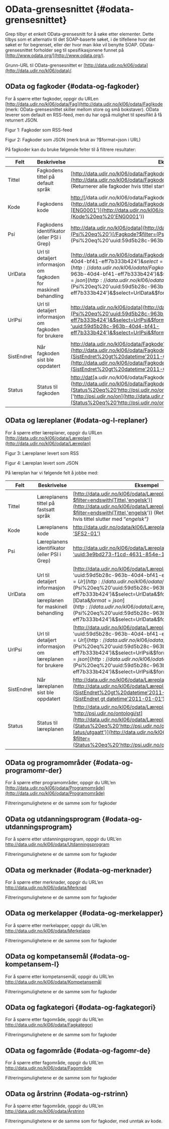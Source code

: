 # OData-grensesnittet {#odata-grensesnittet}

Grep tilbyr et enkelt OData-grensesnitt for å søke etter elementer. Dette tilbys som et alternativ til det SOAP-baserte søket, i de tilfellene hvor det søket er for begrenset, eller der hvor man ikke vil benytte SOAP. OData-grensesnittet forholder seg til spesifikasjonene funnet på [http://www.odata.org/](http://www.odata.org/).

Grunn-URL til OData-grensesnittet er [http://data.udir.no/kl06/odata](http://data.udir.no/kl06/odata)/.

## OData og fagkoder {#odata-og-fagkoder}

For å spørre etter fagkoder, oppgir du URLen [http://data.udir.no/kl06/odata/Fag](http://data.udir.no/kl06/odata/Fag)kode (merk: OData-grensesnittet skiller mellom store og små bokstaver). OData leverer som default en RSS-feed, men du har også mulighet til spesifikt å få returnert JSON.

Figur 1: Fagkoder som RSS-feed

Figur 2: Fagkoder som JSON (merk bruk av ?$format=json i URL)

På fagkoder kan du bruke følgende felter til å filtrere resultater:

| **Felt** | **Beskrivelse** | **Eksempel** |
| --- | --- | --- |
| Tittel | Fagkodens tittel på default språk | [http://data.udir.no/kl06/odata/Fagkode?$filter=startswith(Tittel,'Tverrfaglig')](http://data.udir.no/kl06/odata/Fagkode?$filter=startswith(Tittel,'Tverrfaglig')) (Returnerer alle fagkoder hvis tittel starter med “_Tverrfaglig”)_ |
| Kode | Fagkodens kode | [http:/](http://data.udir.no/kl06/odata/Fagkode?$filter=(Kode%20eq%20'ENG0001'))[/data.udir.no/kl06/odata/Fagkode?$filter=(Kode eq '](http://data.udir.no/kl06/odata/Fagkode?$filter=(Kode%20eq%20'ENG0001'))[ENG0001')](http://data.udir.no/kl06/odata/Fagkode?$filter=(Kode%20eq%20'ENG0001')) |
| Psi | Fagkodens identifikator (eller PSI i Grep) | [http://data.udir.no/kl06/odata](http://data.udir.no/kl06/odata/Fagkode?$filter=(Psi%20eq%20')[/Fagkode?$filter=(Psi eq '](http://data.udir.no/kl06/odata/Fagkode?$filter=(Psi%20eq%20')[uuid:59d5b28c-963b-40d4-bf41-eff7b333b424](http://data.udir.no/odata/Fag?$filter=(Psi%20eq%20'uuid:59d5b28c-963b-40d4-bf41-eff7b333b424'))[')](http://data.udir.no/odata/Fag?$filter=(Psi%20eq%20'uuid:59d5b28c-963b-40d4-bf41-eff7b333b424')) |
| UrlData | Url til detaljert informasjon om fagkoden for maskinell behandling | [http://data.udir.no/kl06/odata/Fagkode?$filter=(Psi eq 'uuid:59d5b28c-963b-40d4-bf41-eff7b333b424')&$select=UrlD](http://data.udir.no/kl06/odata/Fagkode?$filter=(Psi%20eq%20'uuid:59d5b28c-963b-40d4-bf41-eff7b333b424')&$select=UrlData&$format=json)[ata&$format=json](http://data.udir.no/kl06/odata/Fagkode?$filter=(Psi%20eq%20'uuid:59d5b28c-963b-40d4-bf41-eff7b333b424')&$select=UrlData&$format=json) |
| UrlPsi | Url til detaljert informasjon om fagkoden for brukere | [http://data.udir.no/kl06/odata](http://data.udir.no/kl06/odata/Fagkode?$filter=(Psi%20eq%20'uuid:59d5b28c-963b-40d4-bf41-eff7b333b424')&$select=UrlPsi&$format=json)[/Fagkode?$filter=(Psi eq 'uuid:59d5b28c-963b-40d4-bf41-eff7b333b424')&$select=UrlPsi&$format=json](http://data.udir.no/kl06/odata/Fagkode?$filter=(Psi%20eq%20'uuid:59d5b28c-963b-40d4-bf41-eff7b333b424')&$select=UrlPsi&$format=json) |
| SistEndret | Når fagkoden sist ble oppdatert | [http://data.udir.no/kl06/odata/Fagkode?$filter=(](http://data.udir.no/kl06/odata/Fagkode?$filter=(SistEndret%20gt%20datetime'2011-01-01'))[SistEndre](http://data.udir.no/kl06/odata/Fagkode?$filter=(SistEndret%20gt%20datetime'2011-01-01'))[t gt datetime'2011-01-01')](http://data.udir.no/kl06/odata/Fagkode?$filter=(SistEndret%20gt%20datetime'2011-01-01')) |
| Status | Status til fagkoden | [http://dat](http://data.udir.no/kl06/odata/Fagkode?$filter=(Status%20eq%20'http://psi.udir.no/ontologi/status/utgaatt'))[a.udir.no/kl06/odata/Fagkode?$filter=(Status eq](http://data.udir.no/kl06/odata/Fagkode?$filter=(Status%20eq%20'http://psi.udir.no/ontologi/status/utgaatt')) ['http://psi.udir.no/on](http://data.udir.no/kl06/odata/Fagkode?$filter=(Status%20eq%20'http://psi.udir.no/ontologi/status/utgaatt'))tologi/status/utgaatt') |

## OData og læreplaner {#odata-og-l-replaner}

For å spørre etter læreplaner, oppgir du URLen [http://data.udir.no/kl06/odata/Læreplan](http://data.udir.no/kl06/odata/Læreplan)

Figur 3: Læreplaner levert som RSS

Figur 4: Læreplan levert som JSON

På læreplan har vi følgende felt å jobbe med:

| **Felt** | **Beskrivelse** | **Eksempel** |
| --- | --- | --- |
| Tittel | Læreplanens tittel på fastsatt språk | [http://data.udir.no/kl06/odata/Læreplan?$filter=endswith(Tittel,'engelsk')](http://data.udir.no/kl06/odata/Læreplan?$filter=endswith(Tittel,'engelsk')) (Returnerer alle læreplaner hvis tittel slutter med “_engelsk”)_ |
| Kode | Læreplanens kode | [http://data.udir.no/odata/kl06/Læreplan?$filter=(Kode eq 'SFS2-01')](http://data.udir.no/odata/kl06/Læreplan?$filter=(Kode%20eq%20'SFS2-01')) |
| Psi | Læreplanens identifikator (eller PSI i Grep) | [http://data.udir.no/kl06/odata/Læreplan?$filter=(Psi eq 'uuid:3e9bd273-f1cd-4631-854e-1229e384938c')](http://data.udir.no/kl06/odata/Læreplan?$filter=(Psi%20eq%20'uuid:3e9bd273-f1cd-4631-854e-1229e384938c')) |
| UrlData | Url til detaljert informasjon om læreplanen for maskinell behandling | [http://data.udir.no/kl06/odata/Læreplan?$filter=(Psi eq 'uuid:59d5b28c-963b-40d4-bf41-eff7b333b424')&$select=Ur](http://data.udir.no/kl06/odata/Læreplan?$filter=(Psi%20eq%20'uuid:59d5b28c-963b-40d4-bf41-eff7b333b424')&$select=UrlData&$format=json)[lData&$format=json](http://data.udir.no/kl06/odata/Læreplan?$filter=(Psi%20eq%20'uuid:59d5b28c-963b-40d4-bf41-eff7b333b424')&$select=UrlData&$format=json) |
| UrlPsi | Url til detaljert informasjon om læreplanen for brukere | [http://data.udir.no/kl06/odata/Læreplan?$filter=(Psi eq 'uuid:59d5b28c-963b-40d4-bf41-eff7b333b424')&$select=Url](http://data.udir.no/kl06/odata/Læreplan?$filter=(Psi%20eq%20'uuid:59d5b28c-963b-40d4-bf41-eff7b333b424')&$select=UrlPsi&$format=json)[Psi&$format=json](http://data.udir.no/kl06/odata/Læreplan?$filter=(Psi%20eq%20'uuid:59d5b28c-963b-40d4-bf41-eff7b333b424')&$select=UrlPsi&$format=json) |
| SistEndret | Når læreplanen sist ble oppdatert | [http://data.udir.no/kl06/odata/Lærepla](http://data.udir.no/kl06/odata/Læreplan?$filter=(SistEndret%20gt%20datetime'2011-01-01'))[n?$filter=(SistEndret gt datetime'2011-01-01')](http://data.udir.no/kl06/odata/Læreplan?$filter=(SistEndret%20gt%20datetime'2011-01-01')) |
| Status | Status til læreplanen | [http://data.udir.no/kl06/odata/Læreplan?$filter=(Status eq 'http://psi.udir.no/ontologi/st](http://data.udir.no/kl06/odata/Læreplan?$filter=(Status%20eq%20'http://psi.udir.no/ontologi/status/utgaatt'))[atus/utgaatt')](http://data.udir.no/kl06/odata/Læreplan?$filter=(Status%20eq%20'http://psi.udir.no/ontologi/status/utgaatt')) |

## OData og programområder {#odata-og-programomr-der}

For å spørre etter programområder, oppgir du URL’en [http://data.udir.no/kl06/odata/Programområde](http://data.udir.no/kl06/odata/Programområde)

Filtreringsmulighetene er de samme som for fagkoder

## OData og utdanningsprogram {#odata-og-utdanningsprogram}

For å spørre etter utdanningsprogram, oppgir du URL’en http://data.udir.no/kl06/odata/Utdanningsprogram

Filtreringsmulighetene er de samme som for fagkoder

## OData og merknader {#odata-og-merknader}

For å spørre etter merknader, oppgir du URL’en http://data.udir.no/kl06/odata/Merknad

Filtreringsmulighetene er de samme som for fagkoder

## OData og merkelapper {#odata-og-merkelapper}

For å spørre etter merkelapper, oppgir du URL’en http://data.udir.no/kl06/odata/Merkelapp

Filtreringsmulighetene er de samme som for fagkoder

## OData og kompetansemål {#odata-og-kompetansem-l}

For å spørre etter kompetansemål, oppgir du URL’en http://data.udir.no/kl06/odata/Kompetansemål

Filtreringsmulighetene er de samme som for fagkoder

## OData og fagkategori {#odata-og-fagkategori}

For å spørre etter fagområde, oppgir du URL’en http://data.udir.no/kl06/odata/Fagkategori

Filtreringsmulighetene er de samme som for fagkoder

## OData og fagområde {#odata-og-fagomr-de}

For å spørre etter fagområde, oppgir du URL’en http://data.udir.no/kl06/odata/Fagområde

Filtreringsmulighetene er de samme som for fagkoder

## OData og årstrinn {#odata-og-rstrinn}

For å spørre etter fagområde, oppgir du URL’en http://data.udir.no/kl06/odata/Årstrinn

Filtreringsmulighetene er de samme som for fagkoder, med unntak av kode.